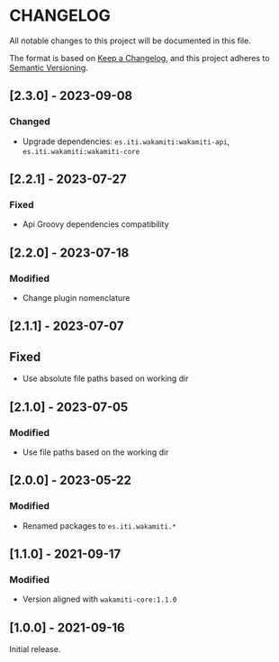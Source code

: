 # CHANGELOG

All notable changes to this project will be documented in this file.

The format is based on [Keep a Changelog][1],
and this project adheres to [Semantic Versioning][2].

## [2.3.0] - 2023-09-08

### Changed
- Upgrade dependencies: `es.iti.wakamiti:wakamiti-api`, `es.iti.wakamiti:wakamiti-core`

## [2.2.1] - 2023-07-27

### Fixed

- Api Groovy dependencies compatibility

## [2.2.0] - 2023-07-18

### Modified

- Change plugin nomenclature




## [2.1.1] - 2023-07-07

## Fixed

- Use absolute file paths based on working dir

## [2.1.0] - 2023-07-05

### Modified

- Use file paths based on the working dir

## [2.0.0] - 2023-05-22

### Modified

- Renamed packages to ```es.iti.wakamiti.*```

## [1.1.0] - 2021-09-17

### Modified

- Version aligned with `wakamiti-core:1.1.0`

## [1.0.0] - 2021-09-16

Initial release.


[1]: <https://keepachangelog.com/en/1.0.0/>
[2]: <https://semver.org>